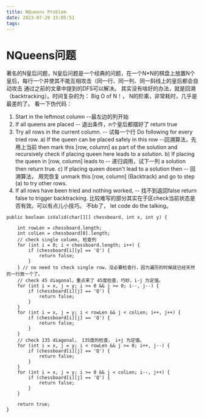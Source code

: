 ```yaml
---
title: NQueens Problem
date: 2023-07-20 15:05:51
tags:
---
```

# NQueens问题

著名的N皇后问题，N皇后问题是一个经典的问题，在一个N*N的棋盘上放置N个皇后，每行一个并使其不能互相攻击（同一行、同一列、同一斜线上的皇后都会自动攻击
通过之前的文章中提到的DFS可以解决。
其实没有啥好的办法，就是回溯（backtracking）。时间复杂的为： Big O of N！， N的阶乘，非常耗时，几乎是最差的了。
看一下伪代码：

1) Start in the leftmost column --最左边的列开始
2) If all queens are placed -- 退出条件，n个皇后都摆好了
    return true
3) Try all rows in the current column. -- 试每一个行
   Do following for every tried row.
    a) If the queen can be placed safely in this row --回溯算法，先用上当前
       then mark this [row, column] as part of the
       solution and recursively check if placing
       queen here leads to a solution.
    b) If placing the queen in [row, column] leads to  -- 递归调用，试下一列
       a solution then return true.
    c) If placing queen doesn't lead to a solution then -- 回溯算法， 用完恢复
       unmark this [row, column] (Backtrack) and go to
       step (a) to try other rows.
3) If all rows have been tried and nothing worked, -- 找不到返回false
   return false to trigger backtracking.
 比较难写的部分其实在于区check当前状态是否有效。可以有点儿小技巧。 不bb了， let code do the talking。

```
public boolean isValid(char[][] chessboard, int x, int y) {

    int rowLen = chessboard.length;
    int colLen = chessboard[0].length;
    // check single column, 检查列
    for (int i = 0; i < chessboard.length; i++) { 
        if (chessboard[i][y] == 'Q') { 
            return false; 
        } 
    } // no need to check single row，没必要检查行，因为遍历的时候就已经天然的一行放一个了。 
    // check 45 diagonal，重点来了 45度检查，巧妙，i-j 为定值。 
    for (int i = x, j = y; i >= 0 && j >= 0; i--, j--) {
        if (chessboard[i][j] == 'Q') {
            return false;
        }
    }
    for (int i = x, j = y; i < rowLen && j < colLen; i++, j++) {
        if (chessboard[i][j] == 'Q') {
            return false;
        }
    }
    // check 135 diagonal， 135度的检查， i+j 为定值。
    for (int i = x, j = y; i < rowLen && j >= 0; i++, j--) {
        if (chessboard[i][j] == 'Q') {
            return false;
        }
    }
    for (int i = x, j = y; i >= 0 && j < colLen; i--, j++) {
        if (chessboard[i][j] == 'Q') {
            return false;
        }
    }

    return true;
}
```
